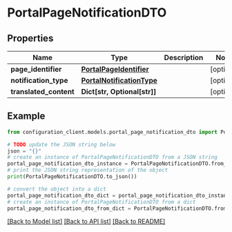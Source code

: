 # PortalPageNotificationDTO


## Properties

Name | Type | Description | Notes
------------ | ------------- | ------------- | -------------
**page_identifier** | [**PortalPageIdentifier**](PortalPageIdentifier.md) |  | [optional] 
**notification_type** | [**PortalNotificationType**](PortalNotificationType.md) |  | [optional] 
**translated_content** | **Dict[str, Optional[str]]** |  | [optional] 

## Example

```python
from configuration_client.models.portal_page_notification_dto import PortalPageNotificationDTO

# TODO update the JSON string below
json = "{}"
# create an instance of PortalPageNotificationDTO from a JSON string
portal_page_notification_dto_instance = PortalPageNotificationDTO.from_json(json)
# print the JSON string representation of the object
print(PortalPageNotificationDTO.to_json())

# convert the object into a dict
portal_page_notification_dto_dict = portal_page_notification_dto_instance.to_dict()
# create an instance of PortalPageNotificationDTO from a dict
portal_page_notification_dto_from_dict = PortalPageNotificationDTO.from_dict(portal_page_notification_dto_dict)
```
[[Back to Model list]](../README.md#documentation-for-models) [[Back to API list]](../README.md#documentation-for-api-endpoints) [[Back to README]](../README.md)


